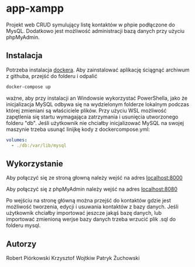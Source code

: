# app-xampp

Projekt web CRUD symulujący listę kontaktów w phpie podłączone do MysQL. Dodatkowo jest możliwość administracji bazą danych przy użyciu phpMyAdmin.

## Instalacja

Potrzeba instalacja [dockera](https://www.docker.com/products/docker-desktop).
Aby zainstalować aplikację ściągnąć archiwum z githuba, przejść do folderu i odpalić

```bash
docker-compose up
```

ważne, aby przy instalacji an Windowsie wykorzystać PowerShella, jako że inicjalizacja MySQL odbywa się na wydzielonym folderze lokalnym podczas której zmieniani są właściciele plików. Przy użyciu WSL możliwość zapętlenia się startu wymagająca zatrzymania i usunięcia utworzonego folderu "db".
Jeśli użytkownik nie chciałby inicjalizować MySQL na swojej maszynie trzeba usunąć linijkę kody z dockercompose.yml:

```yml
volumes:
  - ./db:/var/lib/mysql
```

## Wykorzystanie

Aby połączyć się ze stroną głowną należy wejść na adres [localhost:8000](http://localhost:8000/)

Aby połączyć się z phpMyAdmin należy wejść na adres [localhost:8080](http://localhost:8000/)

Po wejściu na stronę główną można przejść do kontaktów gdzie jest możliwość tworzenia, edycji i usuwania kontaktów z bazy danych.
Jeśli użytkownik chciałby importować jeszcze jakąś bazę danych, lub importować zmienioną werjse bazy danych trzeba wrzucić plik .sql do folderu mysql.

## Autorzy

Robert Piórkowski
Krzysztof Wojtkiw
Patryk Żuchowski
